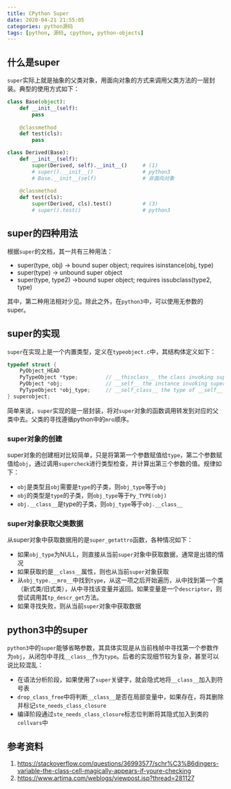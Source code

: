 ```yaml
---
title: CPython Super
date: 2020-04-21 21:55:05
categories: python源码
tags: [python, 源码, cpython, python-objects]
---
```


## 什么是super

`super`实际上就是抽象的父类对象，用面向对象的方式来调用父类方法的一层封装。典型的使用方式如下：

```python
class Base(object):
    def __init__(self):
        pass
    
    @classmethod
    def test(cls):
        pass

class Derived(Base):
    def __init__(self):
        super(Derived, self).__init__()     # (1)
        # super().__init__()                # python3
        # Base.__init__(self)               # 非面向对象
    
    @classmethod
    def test(cls):
        super(Derived, cls).test()          # (3)
        # super().test()                    # python3
```

## super的四种用法

根据`super`的文档，其一共有三种用法：

- super(type, obj) -> bound super object; requires isinstance(obj, type)
- super(type) -> unbound super object
- super(type, type2) ->bound super object; requires issubclass(type2, type)

其中，第二种用法相对少见。除此之外，在`python3`中，可以使用无参数的super。

<!-- more -->

## super的实现

`super`在实现上是一个内置类型，定义在`typeobject.c`中，其结构体定义如下：

```c
typedef struct {
    PyObject_HEAD
    PyTypeObject *type;			// __thisclass__ the class invoking super
    PyObject *obj;				// __self__ the instance invoking super
    PyTypeObject *obj_type;		// __self_class__ the type of __self__
} superobject;
```

简单来说，`super`实现的是一层封装，将对`super`对象的函数调用转发到对应的父类中去。父类的寻找遵循python中的`mro`顺序。

### super对象的创建

super对象的创建相对比较简单，只是将第第一个参数赋值给`type`，第二个参数赋值给`obj`，通过调用`supercheck`进行类型检查，并计算出第三个参数的值。规律如下：

- `obj`是类型且`obj`需要是`type`的子类，则`obj_type`等于`obj`
- `obj`的类型是`type`的子类，则`obj_type`等于`Py_TYPE(obj)`
- `obj.__class__`是type的子类，则`obj_type`等于`obj.__class__`

### super对象获取父类数据

从super对象中获取数据用的是`super_getattro`函数，各种情况如下：

- 如果`obj_type`为NULL，则直接从当前`super`对象中获取数据，通常是出错的情况
- 如果获取的是`__class__`属性，则也从当前`super`对象获取
- 从`obj_type.__mro__`中找到`type`，从这一项之后开始遍历，从中找到第一个类（新式类/旧式类），从中寻找该变量并返回。如果变量是一个`descriptor`，则尝试调用其`tp_descr_get`方法。
- 如果寻找失败，则从当前`super`对象中获取数据



## python3中的super

`python3`中的`super`能够省略参数，其具体实现是从当前栈帧中寻找第一个参数作为`obj`，从闭包中寻找`__class__`作为`type`。后者的实现细节较为复杂，甚至可以说比较混乱：

- 在语法分析阶段，如果使用了`super`关键字，就会隐式地将`__class__`加入到符号表
- `drop_class_free`中将判断`__class__`是否在局部变量中，如果存在，将其删除并标记``ste_needs_class_closure``
- 编译阶段通过`ste_needs_class_closure`标志位判断将其隐式加入到类的`cellvars`中



## 参考资料

1. https://stackoverflow.com/questions/36993577/schr%C3%B6dingers-variable-the-class-cell-magically-appears-if-youre-checking
2. https://www.artima.com/weblogs/viewpost.jsp?thread=281127